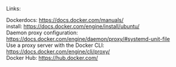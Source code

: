Links:

Dockerdocs: https://docs.docker.com/manuals/  
install: https://docs.docker.com/engine/install/ubuntu/  
Daemon proxy configuration: https://docs.docker.com/engine/daemon/proxy/#systemd-unit-file  
Use a proxy server with the Docker CLI: https://docs.docker.com/engine/cli/proxy/  
Docker Hub: https://hub.docker.com/  

